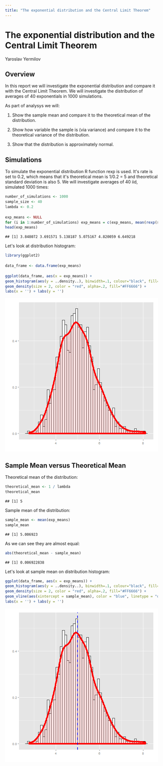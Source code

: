 ```yaml
---
title: "The exponential distribution and the Central Limit Theorem"
---
```


# The exponential distribution and the Central Limit Theorem
Yaroslav Yermilov

## Overview

In this report we will investigate the exponential distribution and compare it with the Central Limit Theorem. We will investigate the distribution of averages of 40 exponentials in 1000 simulations.

As part of analysys we will:

1. Show the sample mean and compare it to the theoretical mean of the distribution.

1. Show how variable the sample is (via variance) and compare it to the theoretical variance of the distribution.

1. Show that the distribution is approximately normal.


## Simulations

To simulate the exponential distribution R function rexp is used. It's rate is set to 0.2, which means that it's theoretical mean is 1/0.2 = 5 and theoretical standard deviation is also 5. 
We will investigate averages of 40 iid, simulated 1000 times:


```r
number_of_simulations <- 1000
sample_size <- 40
lambda <- 0.2

exp_means <- NULL
for (i in 1:number_of_simulations) exp_means = c(exp_means, mean(rexp(sample_size, rate = lambda)))
head(exp_means)
```

```
## [1] 3.848072 3.691571 5.138187 5.075167 4.820059 6.649218
```

Let's look at distribution histogram:


```r
library(ggplot2)

data_frame <- data.frame(exp_means)

ggplot(data_frame, aes(x = exp_means)) + 
geom_histogram(aes(y = ..density..), binwidth=.1, colour="black", fill="white") + 
geom_density(size = 2, color = "red", alpha=.2, fill="#FF6666") + 
labs(x = '') + labs(y = '')
```

![plot of chunk unnamed-chunk-2](figure/unnamed-chunk-2-1.png) 

## Sample Mean versus Theoretical Mean

Theoretical mean of the distribution:


```r
theoretical_mean <- 1 / lambda
theoretical_mean
```

```
## [1] 5
```

Sample mean of the distribution:

```r
sample_mean <- mean(exp_means)
sample_mean
```

```
## [1] 5.006923
```

As we can see they are almost equal:

```r
abs(theoretical_mean - sample_mean)
```

```
## [1] 0.006922838
```

Let's look at sample mean on distribution histogram:


```r
ggplot(data_frame, aes(x = exp_means)) + 
geom_histogram(aes(y = ..density..), binwidth=.1, colour="black", fill="white") + 
geom_density(size = 2, color = "red", alpha=.2, fill="#FF6666") + 
geom_vline(aes(xintercept = sample_mean), color = "blue", linetype = "dashed", size = 1) +
labs(x = '') + labs(y = '')
```

![plot of chunk unnamed-chunk-6](figure/unnamed-chunk-6-1.png) 
